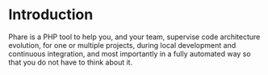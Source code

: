 # Introduction

Phare is a PHP tool to help you, and your team, supervise code architecture evolution, for one or multiple projects, 
during local development and continuous integration, and most importantly in a fully automated way so that you do not 
have to think about it.
